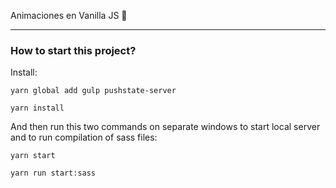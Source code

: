 Animaciones en Vanilla JS 🌈

---

### How to start this project?
Install:

`yarn global add gulp pushstate-server`

`yarn install`

And then run this two commands on separate windows to start local server and to run compilation of sass files:

`yarn start`

`yarn run start:sass`